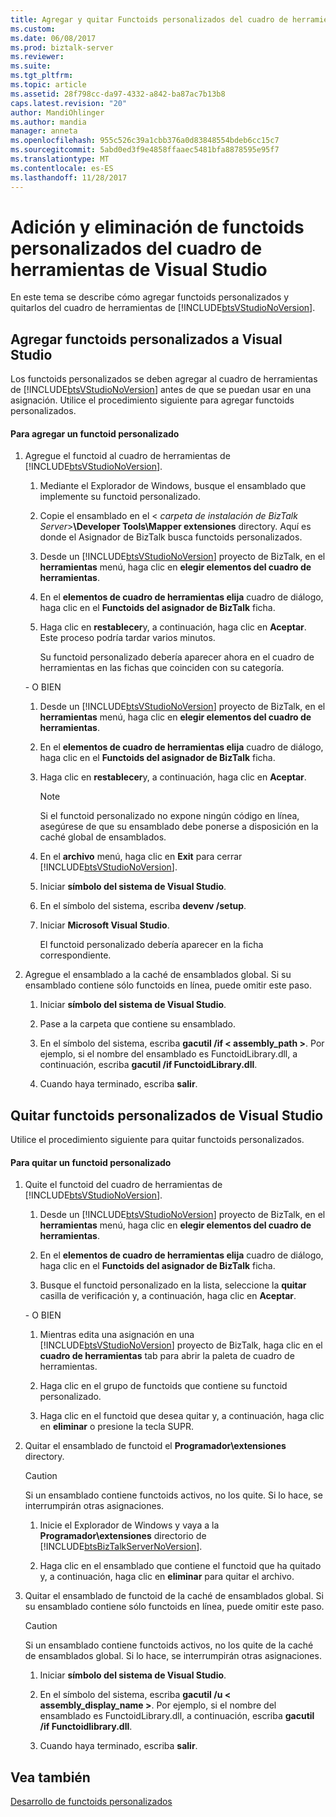 ```yaml
---
title: Agregar y quitar Functoids personalizados del cuadro de herramientas de Visual Studio | Documentos de Microsoft
ms.custom: 
ms.date: 06/08/2017
ms.prod: biztalk-server
ms.reviewer: 
ms.suite: 
ms.tgt_pltfrm: 
ms.topic: article
ms.assetid: 28f798cc-da97-4332-a842-ba87ac7b13b8
caps.latest.revision: "20"
author: MandiOhlinger
ms.author: mandia
manager: anneta
ms.openlocfilehash: 955c526c39a1cbb376a0d83848554bdeb6cc15c7
ms.sourcegitcommit: 5abd0ed3f9e4858ffaaec5481bfa8878595e95f7
ms.translationtype: MT
ms.contentlocale: es-ES
ms.lasthandoff: 11/28/2017
---
```

# <a name="adding-and-removing-custom-functoids-from-the-visual-studio-toolbox"></a>Adición y eliminación de functoids personalizados del cuadro de herramientas de Visual Studio
En este tema se describe cómo agregar functoids personalizados y quitarlos del cuadro de herramientas de [!INCLUDE[btsVStudioNoVersion](../includes/btsvstudionoversion-md.md)].  
  
## <a name="adding-custom-functoids-to-visual-studio"></a>Agregar functoids personalizados a Visual Studio  
 Los functoids personalizados se deben agregar al cuadro de herramientas de [!INCLUDE[btsVStudioNoVersion](../includes/btsvstudionoversion-md.md)] antes de que se puedan usar en una asignación. Utilice el procedimiento siguiente para agregar functoids personalizados.  
  
#### <a name="to-add-a-custom-functoid"></a>Para agregar un functoid personalizado  
  
1.  Agregue el functoid al cuadro de herramientas de [!INCLUDE[btsVStudioNoVersion](../includes/btsvstudionoversion-md.md)].  
  
    1.  Mediante el Explorador de Windows, busque el ensamblado que implemente su functoid personalizado.  
  
    2.  Copie el ensamblado en el \< *carpeta de instalación de BizTalk Server*\>**\Developer Tools\Mapper extensiones** directory. Aquí es donde el Asignador de BizTalk busca functoids personalizados.  
  
    3.  Desde un [!INCLUDE[btsVStudioNoVersion](../includes/btsvstudionoversion-md.md)] proyecto de BizTalk, en el **herramientas** menú, haga clic en **elegir elementos del cuadro de herramientas**.  
  
    4.  En el **elementos de cuadro de herramientas elija** cuadro de diálogo, haga clic en el **Functoids del asignador de BizTalk** ficha.  
  
    5.  Haga clic en **restablecer**y, a continuación, haga clic en **Aceptar**. Este proceso podría tardar varios minutos.  
  
         Su functoid personalizado debería aparecer ahora en el cuadro de herramientas en las fichas que coinciden con su categoría.  
  
     \- O BIEN  
  
    1.  Desde un [!INCLUDE[btsVStudioNoVersion](../includes/btsvstudionoversion-md.md)] proyecto de BizTalk, en el **herramientas** menú, haga clic en **elegir elementos del cuadro de herramientas**.  
  
    2.  En el **elementos de cuadro de herramientas elija** cuadro de diálogo, haga clic en el **Functoids del asignador de BizTalk** ficha.  
  
    3.  Haga clic en **restablecer**y, a continuación, haga clic en **Aceptar**.  
  
        > [!NOTE]
        >  Si el functoid personalizado no expone ningún código en línea, asegúrese de que su ensamblado debe ponerse a disposición en la caché global de ensamblados.  
  
    4.  En el **archivo** menú, haga clic en **Exit** para cerrar [!INCLUDE[btsVStudioNoVersion](../includes/btsvstudionoversion-md.md)].  
  
    5.  Iniciar **símbolo del sistema de Visual Studio**.  
  
    6.  En el símbolo del sistema, escriba **devenv /setup**.  
  
    7.  Iniciar **Microsoft Visual Studio**.  
  
         El functoid personalizado debería aparecer en la ficha correspondiente.  
  
2.  Agregue el ensamblado a la caché de ensamblados global. Si su ensamblado contiene sólo functoids en línea, puede omitir este paso.  
  
    1.  Iniciar **símbolo del sistema de Visual Studio**.  
  
    2.  Pase a la carpeta que contiene su ensamblado.  
  
    3.  En el símbolo del sistema, escriba **gacutil /if < assembly_path >**. Por ejemplo, si el nombre del ensamblado es FunctoidLibrary.dll, a continuación, escriba **gacutil /if FunctoidLibrary.dll**.  
  
    4.  Cuando haya terminado, escriba **salir**.  
  
## <a name="removing-custom-functoids-from-visual-studio"></a>Quitar functoids personalizados de Visual Studio  
 Utilice el procedimiento siguiente para quitar functoids personalizados.  
  
#### <a name="to-remove-a-custom-functoid"></a>Para quitar un functoid personalizado  
  
1.  Quite el functoid del cuadro de herramientas de [!INCLUDE[btsVStudioNoVersion](../includes/btsvstudionoversion-md.md)].  
  
    1.  Desde un [!INCLUDE[btsVStudioNoVersion](../includes/btsvstudionoversion-md.md)] proyecto de BizTalk, en el **herramientas** menú, haga clic en **elegir elementos del cuadro de herramientas**.  
  
    2.  En el **elementos de cuadro de herramientas elija** cuadro de diálogo, haga clic en el **Functoids del asignador de BizTalk** ficha.  
  
    3.  Busque el functoid personalizado en la lista, seleccione la **quitar** casilla de verificación y, a continuación, haga clic en **Aceptar**.  
  
     \- O BIEN  
  
    1.  Mientras edita una asignación en una [!INCLUDE[btsVStudioNoVersion](../includes/btsvstudionoversion-md.md)] proyecto de BizTalk, haga clic en el **cuadro de herramientas** tab para abrir la paleta de cuadro de herramientas.  
  
    2.  Haga clic en el grupo de functoids que contiene su functoid personalizado.  
  
    3.  Haga clic en el functoid que desea quitar y, a continuación, haga clic en **eliminar** o presione la tecla SUPR.  
  
2.  Quitar el ensamblado de functoid el **Programador\extensiones** directory.  
  
    > [!CAUTION]
    >  Si un ensamblado contiene functoids activos, no los quite. Si lo hace, se interrumpirán otras asignaciones.  
  
    1.  Inicie el Explorador de Windows y vaya a la **Programador\extensiones** directorio de [!INCLUDE[btsBizTalkServerNoVersion](../includes/btsbiztalkservernoversion-md.md)].  
  
    2.  Haga clic en el ensamblado que contiene el functoid que ha quitado y, a continuación, haga clic en **eliminar** para quitar el archivo.  
  
3.  Quitar el ensamblado de functoid de la caché de ensamblados global. Si su ensamblado contiene sólo functoids en línea, puede omitir este paso.  
  
    > [!CAUTION]
    >  Si un ensamblado contiene functoids activos, no los quite de la caché de ensamblados global. Si lo hace, se interrumpirán otras asignaciones.  
  
    1.  Iniciar **símbolo del sistema de Visual Studio**.  
  
    2.  En el símbolo del sistema, escriba **gacutil /u < assembly_display_name >**. Por ejemplo, si el nombre del ensamblado es FunctoidLibrary.dll, a continuación, escriba **gacutil /if Functoidlibrary.dll**.  
  
    3.  Cuando haya terminado, escriba **salir**.  
  
## <a name="see-also"></a>Vea también  
 [Desarrollo de functoids personalizados](../core/developing-custom-functoids.md)